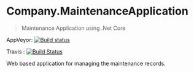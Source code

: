 # Company.MaintenanceApplication
> Maintenance Application using  .Net Core

AppVeyor: [![Build status](https://ci.appveyor.com/api/projects/status/fxukvjd7cablqck4?svg=true)](https://ci.appveyor.com/project/pksivanantham/company-maintenanceapplication)


Travis :  [![Build Status](https://travis-ci.org/pksivanantham/Company.MaintenanceApplication.svg?branch=master)](https://travis-ci.org/pksivanantham/Company.MaintenanceApplication)

Web based application for managing the maintenance records.

